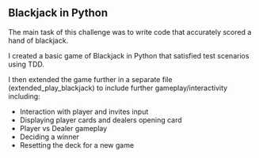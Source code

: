 ## Blackjack in Python 
The main task of this challenge was to write code that accurately scored a hand of blackjack.

I created a basic game of Blackjack in Python that satisfied test scenarios using TDD.

I then extended the game further in a separate file (extended_play_blackjack) to include further gameplay/interactivity including:

 - Interaction with player and invites input
 - Displaying player cards and dealers opening card
 - Player vs Dealer gameplay
 - Deciding a winner
 - Resetting the deck for a new game



